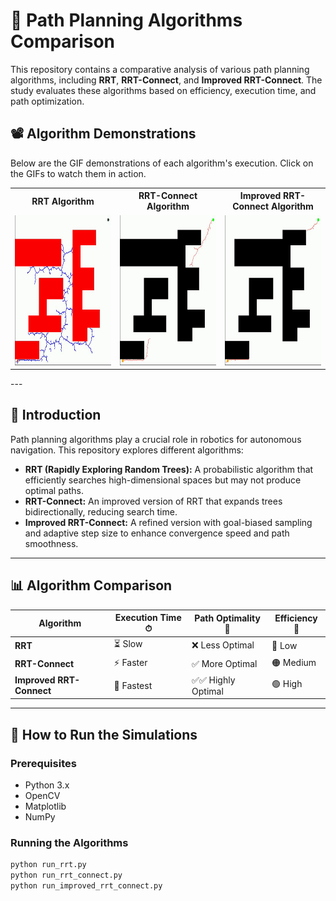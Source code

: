 # 🚀 Path Planning Algorithms Comparison

This repository contains a comparative analysis of various path planning algorithms, including **RRT**, **RRT-Connect**, and **Improved RRT-Connect**. The study evaluates these algorithms based on efficiency, execution time, and path optimization.

## 📽 Algorithm Demonstrations

Below are the GIF demonstrations of each algorithm's execution. Click on the GIFs to watch them in action.

<table>
  <tr>
    <th>RRT Algorithm</th>
    <th>RRT-Connect Algorithm</th>
    <th>Improved RRT-Connect Algorithm</th>
  </tr>
  <tr>
    <td><img src="rrt.gif" width="320" height="240" alt="RRT Algorithm"></td>
    <td><img src="rrt_connect.gif" width="320" height="240" alt="RRT-Connect Algorithm"></td>
    <td><img src="improved_rrt_connect.gif" width="320" height="240" alt="Improved RRT-Connect Algorithm"></td>
  </tr>
</table>
---

## 📌 Introduction

Path planning algorithms play a crucial role in robotics for autonomous navigation. This repository explores different algorithms:

- **RRT (Rapidly Exploring Random Trees):** A probabilistic algorithm that efficiently searches high-dimensional spaces but may not produce optimal paths.
- **RRT-Connect:** An improved version of RRT that expands trees bidirectionally, reducing search time.
- **Improved RRT-Connect:** A refined version with goal-biased sampling and adaptive step size to enhance convergence speed and path smoothness.

---

## 📊 Algorithm Comparison

| Algorithm                 | Execution Time ⏱ | Path Optimality 📏 | Efficiency 🚀 |
|---------------------------|-----------------|-------------------|--------------|
| **RRT**                   | ⏳ Slow         | ❌ Less Optimal  | 🔴 Low       |
| **RRT-Connect**           | ⚡ Faster       | ✅ More Optimal  | 🟠 Medium    |
| **Improved RRT-Connect**  | 🚀 Fastest      | ✅✅ Highly Optimal | 🟢 High       |

---

## 📜 How to Run the Simulations

### Prerequisites
- Python 3.x
- OpenCV
- Matplotlib
- NumPy

### Running the Algorithms
```sh
python run_rrt.py
python run_rrt_connect.py
python run_improved_rrt_connect.py
